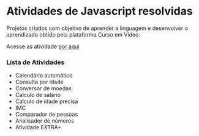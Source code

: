 # Atividades de Javascript resolvidas

Projetos criados com objetivo de aprender a linguagem e desenvolver o aprendizado obtido pela plataforma Curso em Vídeo.

Acesse as atividade [por aqui](https://israeloriente1.github.io/Atividades-Javascript/index.html)

### Lista de Atividades

* Calendário automático
* Consulta por idade
* Conversor de moedas
* Calculo de salário
* Calculo de idade precisa
* IMC
* Comparador de pessoas
* Analisador de números
* Atividade EXTRA+
